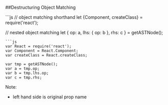 ##Destructuring
Object Matching
<!-- .element: class="small" -->

<div class="split-container">
```js
// object matching shorthand
let {Component, createClass} = require('react');

// nested object matching
let { op: a, lhs: { op: b }, rhs: c } = getASTNode();
```
```js
var React = require('react');
var Component = React.Component;
var createClass = React.createClass;

var tmp = getASTNode();
var a = tmp.op;
var b = tmp.lhs.op;
var c = tmp.rhs;
```
Note:
- left hand side is original prop name

